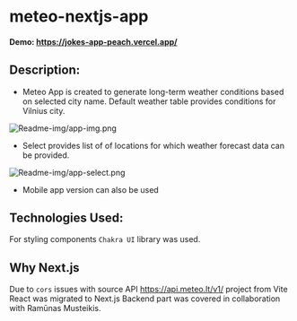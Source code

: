 # meteo-nextjs-app

#### Demo: https://jokes-app-peach.vercel.app/

## Description:

- Meteo App is created to generate long-term weather conditions based on selected city name. Default weather table provides conditions for Vilnius city.

![Readme-img/app-img.png](https://github.com/judityc/meteo-nextjs-app/assets/123310773/d448aeb6-57ea-4595-b2f5-ff7a5cacfda7)

- Select provides list of of locations for which weather forecast data can be provided.
  
![Readme-img/app-select.png](https://github.com/judityc/meteo-nextjs-app/assets/123310773/7dedb715-2ef3-44b0-93fc-8ac6674ae047)

- Mobile app version can also be used

## Technologies Used: 
For styling components `Chakra UI` library was used. 

## Why Next.js
Due to `cors` issues with source API https://api.meteo.lt/v1/ project from Vite React was migrated to Next.js
Backend part was covered in collaboration with Ramūnas Musteikis.
